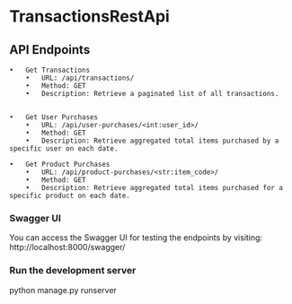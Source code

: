 # TransactionsRestApi

## API Endpoints

	•	Get Transactions
        •	URL: /api/transactions/
        •	Method: GET
        •	Description: Retrieve a paginated list of all transactions.


	•	Get User Purchases
	    •	URL: /api/user-purchases/<int:user_id>/
        •	Method: GET
        •	Description: Retrieve aggregated total items purchased by a specific user on each date.

	•	Get Product Purchases
        •	URL: /api/product-purchases/<str:item_code>/
        •	Method: GET
        •	Description: Retrieve aggregated total items purchased for a specific product on each date.

### Swagger UI

You can access the Swagger UI for testing the endpoints by visiting:
http://localhost:8000/swagger/

### Run the development server
python manage.py runserver

